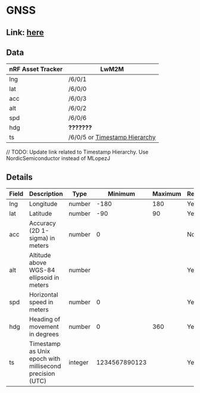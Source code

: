 # GNSS

## Link: [here](https://github.com/NordicSemiconductor/asset-tracker-cloud-docs/blob/saga/docs/cloud-protocol/Reported.ts)

## Data

| nRF Asset Tracker | LwM2M                                                                                                                                   |
| ----------------- | --------------------------------------------------------------------------------------------------------------------------------------- |
| lng               | /6/0/1                                                                                                                                  |
| lat               | /6/0/0                                                                                                                                  |
| acc               | /6/0/3                                                                                                                                  |
| alt               | /6/0/2                                                                                                                                  |
| spd               | /6/0/6                                                                                                                                  |
| hdg               | **???????**                                                                                                                             |
| ts                | /6/0/5 or [Timestamp Hierarchy](https://github.com/MLopezJ/asset-tracker-cloud-coiote-azure-converter-js/tree/saga#timestamp-hierarchy) |

// TODO: Update link related to Timestamp Hierarchy. Use NordicSemiconductor
instead of MLopezJ

## Details

| Field | Description                                              | Type    | Minimum       | Maximum | Required |
| ----- | -------------------------------------------------------- | ------- | ------------- | ------- | -------- |
| lng   | Longitude                                                | number  | -180          | 180     | Yes      |
| lat   | Latitude                                                 | number  | -90           | 90      | Yes      |
| acc   | Accuracy (2D 1-sigma) in meters                          | number  | 0             |         | No       |
| alt   | Altitude above WGS-84 ellipsoid in meters                | number  |               |         | Yes      |
| spd   | Horizontal speed in meters                               | number  | 0             |         | Yes      |
| hdg   | Heading of movement in degrees                           | number  | 0             | 360     | Yes      |
| ts    | Timestamp as Unix epoch with millisecond precision (UTC) | integer | 1234567890123 |         | Yes      |
